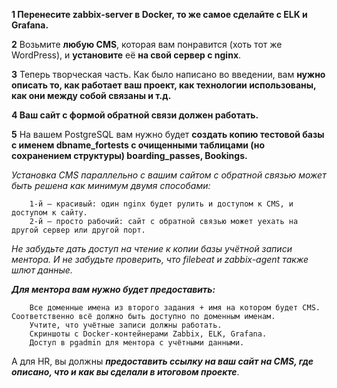 
**1 Перенесите zabbix-server в Docker, то же самое сделайте с ELK и Grafana.**

**2** Возьмите **любую CMS**, которая вам понравится (хоть тот же WordPress), и **установите** её **на свой сервер с nginx**.

**3** Теперь творческая часть. Как было написано во введении, вам **нужно описать то, как работает ваш проект, как технологии использованы, как они между собой связаны и т.д.**

**4 Ваш сайт с формой обратной связи должен работать.**

**5** На вашем PostgreSQL вам нужно будет **создать копию тестовой базы с именем dbname_fortests с очищенными таблицами (но сохранением структуры) boarding_passes, Bookings.**


*Установка CMS параллельно с вашим сайтом с обратной связью может быть решена как минимум двумя способами:*

        1-й — красивый: один nginx будет рулить и доступом к CMS, и доступом к сайту.
        2-й — просто рабочий: сайт с обратной связью может уехать на другой сервер или другой порт.

*Не забудьте дать доступ на чтение к копии базы учётной записи ментора. И не забудьте проверить, что filebeat и zabbix-agent также шлют данные.*

***Для ментора вам нужно будет предоставить:***

        Все доменные имена из второго задания + имя на котором будет CMS. Соответственно всё должно быть доступно по доменным именам.
        Учтите, что учётные записи должны работать.
        Скриншоты с Docker-контейнерами Zabbix, ELK, Grafana.
        Доступ в pgadmin для ментора с учётными данными.

А для HR, вы должны ***предоставить ссылку на ваш сайт на CMS, где описано, что и как вы сделали в итоговом проекте***.
